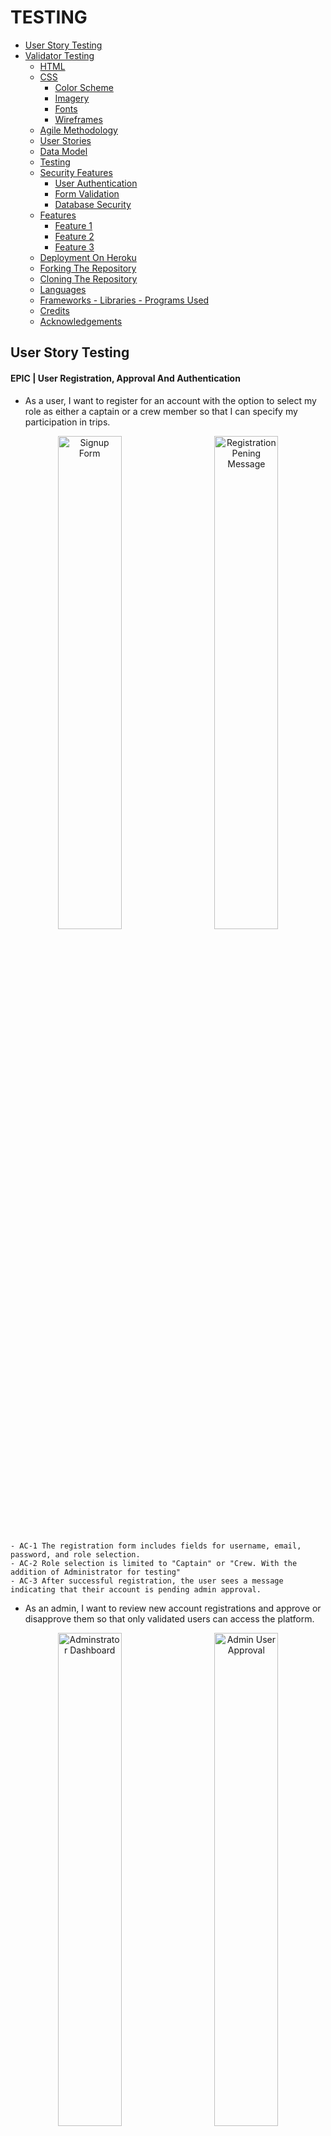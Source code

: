 # TESTING

- [User Story Testing](#user-story-testing)
- [Validator Testing](#validator-testing)
  - [HTML](#html)
  - [CSS](#css)
    - [Color Scheme](#color-scheme)
    - [Imagery](#imagery)
    - [Fonts](#fonts)
    - [Wireframes](#wireframes)
  - [Agile Methodology](#agile-methodology)
  - [User Stories](#user-stories)
  - [Data Model](#data-model)
  - [Testing](#testing)
  - [Security Features](#security-features)
    - [User Authentication](#user-authentication)
    - [Form Validation](#form-validation)
    - [Database Security](#database-security)
  - [Features](#features)
    - [Feature 1](#feature-1)
    - [Feature 2](#feature-2)
    - [Feature 3](#feature-3)
  - [Deployment On Heroku](#deployment-on-heroku)
  - [Forking The Repository](#forking-the-repository)
  - [Cloning The Repository](#cloning-the-repository)
  - [Languages](#languages)
  - [Frameworks - Libraries - Programs Used](#frameworks---libraries---programs-used)
  - [Credits](#credits)
  - [Acknowledgements](#acknowledgements)

## User Story Testing

#### EPIC | User Registration, Approval And Authentication
  - As a user, I want to register for an account with the option to select my role as either a captain or a crew member so that I can specify my participation in trips.
<p align="center">
  <img src="docs/testing/Signup form.png" alt="Signup Form" width="45%" style="margin-right: 10px;">
  <img src="docs/testing/registration pending.png" alt="Registration Pening Message" width="45%" style="margin-left: 10px;">
</p>

    - AC-1 The registration form includes fields for username, email, password, and role selection.
    - AC-2 Role selection is limited to "Captain" or "Crew. With the addition of Administrator for testing"
    - AC-3 After successful registration, the user sees a message indicating that their account is pending admin approval.


- As an admin, I want to review new account registrations and approve or disapprove them so that only validated users can access the platform.

<p align="center">
  <img src="docs/testing/admin panel.png" alt="Adminstrator Dashboard" width="45%" style="margin-right: 10px;">
  <img src="docs/testing/admin user approval.png" alt="Admin User Approval" width="45%" style="margin-left: 10px;">
</p>

    - AC-1 Admin dashboard lists all pending accounts.
    - AC-2 Approved users are notified and gain access to the platform to complete their profile; disapproved users receive a notification.
      - User receives email at address provided, updating status changes

- As an approved user, I want to complete my profile by adding information about my experience level and a bio, so that others can understand my skills and background.

<p align="center">
  <img src="docs/testing/complete profile.png" alt="complete profile" width="50%" style="margin-right: 10px;">
</p>

    - AC-1 After admin approval, the user gains access to the profile setup page.
    - AC-2 The profile form includes fields for experience level and a bio.
    - AC-3 Form is styled using Crispy Forms and Bootstrap.
    - AC-4 Data saves successfully to the profile, and changes are visible on the dashboard.


- As an approved user, I want to view my profile on my dashboard, so I can see the information I’ve shared and make updates as needed.

<p align="center">
  <img src="docs/testing/updated my profile.png" alt="update profile" width="50%" style="margin-right: 10px;">
</p>

    - AC-1 Dashboard displays user profile with fields for bio and experience level.
    - AC-2 The Edit option is available to update profile details.
    - AC-3 Changes save and update immediately upon submission.

- As a returning user, I want to log in and log out of my account securely to access my profile and trip features.

<div style="display: flex; justify-content: center; align-items: center; gap: 20px;">
  <img src="docs/testing/login page.png" alt="Login Page" width="45%">
  <img src="docs/testing/user dashboard.png" alt="User Dashboard" width="45%">
</div>


    - AC-1 The login form includes fields for email/username and password, with clear labels for each.
    - AC-2 Upon successful login with valid credentials, the user is redirected to their dashboard.
    - AC-3 A Logout link is available in the navigation bar when the user is logged in.
    - AC-4 Upon logging out, the user is redirected to the homepage.
    - AC-5 If a logged-out user tries to access a restricted page (e.g., dashboard or profile), they are redirected to the login page.


#### EPIC | Trip Management

- As a captain, I want to create a sailing trip with details like title, location, date, and the number of crew needed, so I can recruit crew members for specific journeys.

<p align="center">
  <img src="docs/testing/create trip form.png" alt="create trip form" width="50%" style="margin-right: 10px;">
</p>

    - AC-1 The trip creation form is only accessible to users with the "Captain" role.
    - AC-2 Form includes fields for title, location, date, and crew needed.
    - AC-3 Created trip appears on the captain’s dashboard under "My Trips."


- As a captain, I want to view a list of my created trips, so I can manage my upcoming trips and review participant status.

<p align="center">
  <img src="docs/testing/captains dashboard.png" alt="captains dashboard" width="50%" style="margin-right: 10px;">
</p>

    - AC-1 Dashboard lists all trips created by the captain, sorted by date.


- As a captain, I want to view detailed information about each trip I create, including a list of crew members who have joined, so I can manage and organize my crew effectively.

<p align="center">
  <img src="docs/testing/captains dashboard.png" alt="captains dashboard" width="50%" style="margin-right: 10px;">
</p>

    - AC-1 The Trip Details page displays trip information and a list of confirmed crew members.
    - AC-2 Option to approve or reject crew requests (if applicable).


#### EPIC | Joining Trips

- As a crew member, I want to view a list of available sailing trips, so I can decide which ones I’d like to join.

<p align="center">
  <img src="docs/testing/sailing opportunities.png" alt="sailing opportunities" width="50%" style="margin-right: 10px;">
</p>

    - AC-1 Page that  displays a list of trips with open crew positions.
    - AC-2 Each trip entry includes title, location, date, and an option to request to join.

- As a crew member, I want to request to join a specific sailing trip, so I can participate and gain more experience.

<div style="display: flex; justify-content: center; align-items: center; gap: 20px;">
  <img src="docs/testing/apply trip.png" alt="apply for trip" width="30%">
  <img src="docs/testing/trip pending.png" alt="Trip Pending" width="30%">
  <img src="docs/testing/trip confirmed.png" alt="Trip Confirmed" width="30%">
</div>

    - AC-1 The join request option is available for crew members on the trip details page.
    - AC-2 Request updates the trip’s participant list as "Pending."
    - AC-3 Confirmation of successful join request appears on-screen.


- As a crew member, I want to view the trips I’ve joined on my dashboard, so I can keep track of my participation.

<p align="center">
  <img src="docs/testing/crew dashboard.png" alt="crew dashboard" width="50%" style="margin-right: 10px;">
</p>

    - AC-1 Dashboard includes a "My Trips" section listing trips the user has joined.
    - AC-2 Trip status (e.g., Pending, Confirmed) displays for each entry.

- As a user, I want my experience to be tailored based on my role (captain or crew), so I only see actions and views relevant to my role.

  - AC-1 Captains have access to trip creation, management, and crew approval features.
    - Working
  - AC-2 Crew members have access to trip browsing and join request features.
    - Working
  - AC-3 Unauthorized users are redirected if attempting restricted actions.
    - Working

  #### EPIC | Role Based Access Control

  - As an admin, I want to manage user roles effectively, so I can control access to specific features.

    - AC-1 The admin panel includes options to view and modify user roles.
      - Working
    - AC-2 Role changes are saved and take immediate effect on user permissions.
      - Working

  - As a user, I want my experience to be tailored based on my role (captain or crew), so I only see actions and views relevant to my role.

    - AC-1 Captains have access to trip creation, management, and crew approval features.
      - Working
    - AC-2 Crew members have access to trip browsing and join request features.
      - Working
    - AC-3 Unauthorized users are redirected if attempting restricted actions.
      - Working


#### EPIC | Platform UI And Testing

- As a user, I want rich-text capabilities in my profile bio, so I can add more detailed information about myself.

  - AC-1 Bio field on the profile form supports rich-text formatting via Summernote.
    - Working, once approved user on first login has to complete bio.
  - AC-2 Bio content displays properly in the profile view on the dashboard.
    - Working. Can be updated as necessary

- As a user, I want the platform to have a clean and intuitive layout with easy navigation, so I can find features and complete actions quickly.

  - AC-1 Consistent styling across pages using Bootstrap and Crispy Forms.
    - Bootstrap and Cripsy formas have been implemented
  - AC-2 Navigation bar with links to key sections (dashboard, profile, trips).
    - Appropriate Navigation Is Available at all times
  - AC-3 All pages are mobile-friendly and responsive.
    - All pages tested for responsive design

#### EPIC | Static Pages

- As a visitor, I want an "About Us" page that describes the purpose of CrewFinder and the benefits of joining, so I can learn more about the platform.

  - AC-1 About Us page includes information on CrewFinder’s mission, team, and features.
    - All features visible
  - AC-2 Page is accessible from the navigation bar for all users.
    - Page Is Accessible from nav bar

- As a visitor, I want to see a welcoming home page that provides an overview of the CrewFinder platform, so I can understand the purpose and features of the app.

  - AC-1 Home page includes a brief description of CrewFinder, a call-to-action to join, and links to key pages (About Us, Sailing Opportunities, Contact Us).
    - Home page has hero introduction to set the scene with cta, then sections to help user buy into the site theme.
  - AC-2 Accessible from the navigation bar and visible to all users, including non-logged-in visitors.
    - Navigation is available to all users. Specific nav only accessible to logged in users

- As a visitor, I want a "Contact Us" page where I can find information on how to reach CrewFinder’s team, so I can ask questions or get support.

<div style="display: flex; justify-content: center; align-items: center; gap: 20px;">
  <img src="docs/testing/contact us form filled in.png" alt="contact form filled in" width="30%">
  <img src="docs/testing/success message on sending .png" alt="success message on sending" width="30%">
  <img src="docs/testing/message from contact us page.png" alt="Email message from contact page" width="30%">
</div>

    - AC-1 Contact Us page includes a contact form with fields for name, email, and message, along with any relevant contact details.
      - Contact form has all necessary fields for filling in. Includes contact details.
    - AC-2 Submitting the form sends a message to the CrewFinder team and displays a confirmation to the user.



#### EPIC | Dynamic Pages

- As a visitor, I want to see a welcoming home page that provides an overview of the CrewFinder platform and displays the three latest trips, so I can see current opportunities and understand the purpose of the app.

  - AC-1 Home page includes a description of CrewFinder and links to key pages (About Us, Sailing Opportunities, Contact Us).
    - Complete and working
  - AC-2 The three latest trips are displayed dynamically, showing title, location, date, and a link to the trip details.
    - Complete and working
  - AC-3 Accessible from the navigation bar and visible to all users, including non-logged-in visitors.
    - Complete and working

- As a visitor, I want to view a "Sailing Opportunities" page with a list of all available trips, so I can browse sailing options before signing up.
  
  - AC-1 Sailing Opportunities page lists all active trips, showing titles, locations, dates, and number of crew needed.
    - Complete and working

- As a visitor, I want a login page where I can enter my credentials to access the platform, so I can reach my account and profile.

  - AC-1 Login page includes fields for email/username and password, along with a “Forgot Password?” option.
    - Complete and working
  - AC-2 Successful login redirects to the user dashboard.
    - Complete and working


#### EPIC | Deployment And Testing

- As a developer, I want to deploy the app to Heroku frequently, so I can verify that each feature works as expected in a production-like environment.

  - AC-1 Initial deployment to Heroku occurs on Day 1.
    - Deployed
  - AC-2 Subsequent features are deployed to Heroku and verified after implementation.
    - Repeated deployments through development cycle

- As a developer, I want to configure Whitenoise for static file handling, so I can manage CSS and JavaScript assets effectively in production.

  - AC-1 Whitenoise is installed and configured to handle static files on Heroku.
    - Configured and working
  - AC-2 Static assets load correctly and are accessible in the production environment.
    - Static files all updated and loaded in production environment

- As a developer, I want to write unit tests for critical models and views, so I can ensure the app behaves as expected.

  - AC-1 Key models (e.g., Account, SailingTrip, CrewBooking) have associated unit tests.
  - AC-2 Critical views (e.g., registration, trip creation) are tested for expected behaviour.

## Unit Testing



##### Accounts App Testing
- Unit Testing Accounts Model Result
<p align="center">
  <img src="docs/testing/accounts model unit test result.png" alt="accounts model unit test" width="50%" style="margin-right: 10px;">
</p>



## Validator Testing

### HTML

All HTML pages were run through the [W3C HTML Validator](https://validator.w3.org/). See results in below table.

| Page                       | Logged Out |  Logged In  |
|----------------------------|------------|-------------|
| base.html                  | No errors  |   No Errors |
| home.html                  | No errors  |   No Errors |
| login.html                 | No errors  |   NA        |
| signup.html                | No errors  |   NA        |
| password_reset.html        | No errors  |   NA        |
| sailing_opportunities.html | No errors  |   No errors |
| contact.html               | No errors  |   No errors |
| about.html                 | No errors  |   No errors |
| admin_dashboard.html       | NA         |   No errors |
| dashboard.html             | NA         |   No errors |
| update_profile.html        | NA         |   No Errors |
| registration_pending.html  | No Errors  |   NA        |
| edit_user.html             | NA         |   No Errors |
| crew_profile.html          | NA         |   No Errors |
| complete_profile.html      | NA         |   No Errors |
| 400.html                   | No errors  |   NA        |
| 403.html                   | No errors  |   NA        |
| 404.html                   | No errors  |   NA        |
| 500.html                   | No errors  |   NA        |



### CSS

No errors were found when passing my CSS file through the official [W3C CSS Validator](https://jigsaw.w3.org/css-validator/)

 <details>

 <summary>CSS</summary>

![CSS Validation](docs/testing/css%20validation.png)
 </details>

 ### Javascript

### Javascript
No errors were found when passing my javascript through [Jshint](https://jshint.com/) 

<details>

<summary>Jshint</summary>

![Jshint](docs/testing/jshint.png)
</details>


### Python

All Python files were run through [Pep8](https://pep8ci.herokuapp.com/)  with no errors found.


### Lighthouse

Lighthouse validation was run on all pages (both mobile and desktop) in order to check accessibility and performance.

| Page                    | Performance  | Accessibility | Best Practices  |  SEO  |
|-------------------------|:------------:|:-------------:|:---------------:|:-----:|
|                         |              |               |                 |       |
| **Desktop**             |              |               |                 |       |
| Home                    |          94  |            93 |             100 | 91    |
| Sign Up                 |          100 |           100 |             100 | 90    |
| Password Reset          |          99  |           100 |             100 | 90    |
| Login                   |          99  |           100 |             100 | 90    |
| About Us                |          100 |            93 |             100 | 91    |
| Contact Us              |          99  |           100 |             100 | 90    |
| Sailing Opportunities   |          98  |            93 |              96 | 91    |
| Admin Dashboard         |          100 |           100 |             100 | 90    |
| Authorise User          |          100 |            95 |              96 | 91    |
| Captain Dashboard       |          99  |            95 |              96 | 91    |
| Update Profile          |          100 |            93 |             100 | 91    |
| Create Trip             |          100 |            93 |             100 | 91    |
|                         |              |               |                 |       |
| **Mobile**                   |              |               |                 |       |
| Home                    |          97  |            93 |             96 | 91    |
| Sign Up                 |          93 |           100 |             100 | 90    |
| Password Reset          |          90  |           100 |             100 | 90    |
| Login                   |          90 |           100 |             100 | 90    |
| About Us                |          96 |            98 |             96 | 91    |
| Contact Us              |          95  |           100 |             100 | 90    |
| Sailing Opportunities   |          95  |            98 |              96 | 91    |
| Admin Dashboard         |          100 |           100 |             100 | 90    |
| Authorise User          |          100 |            95 |              96 | 91    |
| Captain Dashboard       |          99  |            95 |              96 | 91    |
| Update Profile          |          100 |            93 |             100 | 91    |
| Create Trip             |          100 |            93 |             100 | 91    |


## Browser Testing
- The Website was tested on Google Chrome, Firefox, Edge browsers with no issues noted.

## Device Testing
- The website was viewed on a variety of devices such as Desktop, Laptop, Tablet and Mobile Phones to ensure responsiveness on various screen sizes in both portrait and landscape mode. The website performed as intended. The responsive design was also checked using Chrome developer tools across multiple devices with structural integrity holding for the various sizes.

## Unit Testing - Accounts Model

<details>

<summary>Test Explained</summary>

The `UserModelTest` is a comprehensive test suite for the custom `User` model in the `accounts` app. It ensures that the model's functionality aligns with the application's requirements, covering default values, role behavior, approval status logic, and custom fields.

### Purpose of the Test Suite

The `UserModelTest` validates the following:
- Default field values are correctly set.
- Role and approval status behave as expected.
- The `is_active` field updates dynamically based on `approval_status`.
- Custom fields like `experience` and `photo` work as intended.
- The model's string representation is appropriate.

---

### Test Cases

#### 1. **`test_default_values`**
- **Purpose:** Ensures default values for fields are correctly set.
- **Assertions:**
  - `role` defaults to `'crew'`.
  - `approval_status` defaults to `'pending'`.
  - `is_active` defaults to `False`.
  - `experience` defaults to `'None'`.

#### 2. **`test_role_choices`**
- **Purpose:** Verifies the `role` field accepts valid role choices.
- **Assertions:**
  - Valid roles: `'captain'`, `'crew'`, and `'administrator'`.

#### 3. **`test_approval_status_behavior`**
- **Purpose:** Ensures the `is_active` field reflects the `approval_status` field.
- **Assertions:**
  - `is_active` is `True` for `approved` users.
  - `is_active` is `False` for `pending` and `disapproved` users.
  - Changes to `approval_status` dynamically update `is_active`.

#### 4. **`test_experience_choices`**
- **Purpose:** Verifies the `experience` field handles valid choices.
- **Assertions:**
  - Accepts values like `'RYA Dayskipper'`.

#### 5. **`test_string_representation`**
- **Purpose:** Tests the `__str__` method of the `User` model.
- **Assertions:**
  - Returns the `username` as the string representation.

#### 6. **`test_profile_photo_field`**
- **Purpose:** Ensures the `photo` field can handle optional and updated values.
- **Assertions:**
  - Defaults to `None`.
  - Can be updated with a valid file path.

---

### Test Data Setup

The `setUp` method initializes three sample users for testing:
- **Captain User:** Role set to `captain` with `approved` status.
- **Crew User:** Role set to `crew` with `pending` status.
- **Admin User:** Role set to `administrator` with `disapproved` status.

This setup ensures consistent and reusable test data across test cases.

---
</details>

<details>

<summary>Test Restuls</summary>

![Unit Test Results](docs/testing/django%20unit%20test.png)

</details>




## Wave, Accessibility Testing
- The Website was tested using Wave. No Errors were found.


## Manual Testing

### Site Navigation
| Element                      | Action     | Expected Result                                                    | Pass/Fail |
|------------------------------|------------|--------------------------------------------------------------------|-----------|
| NavBar                       |            |                                                                    |           |
| Site Name (logo area)        | Click      | Redirect to home                                                   | Pass      |
| Site Name (logo area)        | Hover      | Color Change                                                       | Pass      |
| Signup Link                  | Click      | Open Signup Page                                                   | Pass      |
| Signup Link                  | Hover      | Color Change                                                       | Pass      |
| Login Link                   | Click      | Open Login Page                                                    | Pass      |
| Login Link                   | Hover      | Color Change                                                       | Pass      |
| Hamburger Menu Link          | Click      | Menu Dropdown                                                      | Pass      |
| Home Link                    | Click      | Opens Home Page                                                    | Pass      |
| Home Link                    | Hover      | Color Change                                                       | Pass      |
| About Us Link                | Click      | Opens About Us Page                                                | Pass      |
| About Us Link                | Hover      | Color Change                                                       | Pass      |
| Contact Us Link              | Click      | Opens Contact Us Page                                              | Pass      |
| Contact Us Link              | Hover      | Color Change                                                       | Pass      |
| Sailing Opportunities Link   | Click      | Opens Sailing Opportunities Page                                   | Pass      |
| Sailing Opportunities Link   | Hover      | Color Change                                                       | Pass      |
| Mobile View                  |            |                                                                    |           |
| Site Name (logo area)        | Click      | Redirect to home                                                   | Pass      |
| Hamburger Menu Link          | Click      | Menu Dropdown                                                      | Pass      |
| Signup Link                  | Click      | Open Signup Page                                                   | Pass      |
| Login Link                   | Click      | Open Login Page                                                    | Pass      |
| Home Link                    | Click      | Opens Home Page                                                    | Pass      |
| About Us Link                | Click      | Opens About Us Page                                                | Pass      |
| Contact Us Link              | Click      | Opens Contact Us Page                                              | Pass      |
| Sailing Opportunities Link   | Click      | Opens Sailing Opportunities Page                                   | Pass      |


## Home Page
| Element                      | Action     | Expected Result                                                    | Pass/Fail |
|------------------------------|------------|--------------------------------------------------------------------|-----------|
| Home Page                    |            |                                                                    |           |
| Hero Section CTA                             |   Click         |        Redirect to signup page                | Pass          |
| About Crewfinder CTA                             |   Click         |        Redirect to signup page                | Pass          |
| Latest Sailing Opportunities Login CTA                             |   Click         |        Redirect to login page                | Pass          |
| Latest Sailing Opportunities Signup CTA                             |   Click         |        Redirect to signup page                | Pass          |
| Ready To Sail Footer Section View All Sailing Opportunities CTA                             |   Click         |        Redirect to Sailing Opportunities Page                 | Pass          |
| Ready To Sail Footer Section Signup CTA                            |   Click         |        Redirect to signup page                | Pass          |
|                              |            |                                                                    |           |

| Element                      | Action     | Expected Result                                                    | Pass/Fail |
|------------------------------|------------|--------------------------------------------------------------------|-----------|
| About  Page                    |            |                                                                    |           |
| Join Crewfinder Signup CTA                             |   Click         |        Redirect to signup page                | Pass          |
| View Sailing Opportunities CTA                             |   Click         |        Redirect to Sailing Opportunities Page                 | Pass          |
|                              |            |                                                                    |           |

| Element                      | Action     | Expected Result                                                    | Pass/Fail |
|------------------------------|------------|--------------------------------------------------------------------|-----------|
| Contact Page                    |            |                                                                    |           |
| Hero Section CTA                             |   Click         |        Redirect to signup page                | Pass          |

